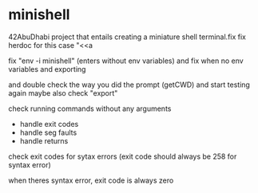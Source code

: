 # minishell
42AbuDhabi project that entails creating a miniature shell terminal.fix 
fix herdoc  for this case "<<a

fix "env -i minishell" (enters without env variables)
and fix when no env variables and exporting 

and double check the way you did the prompt  (getCWD)
and start testing again maybe
also check "export"

check running commands without any arguments 
- handle exit codes 
- handle seg faults
- handle returns

check exit codes for sytax errors (exit code should always be 258 for syntax error)

when theres syntax error, exit code is always zero